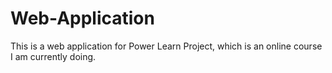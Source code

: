 # Web-Application
This is a web application for Power Learn Project, which is an online course I am currently doing. 
